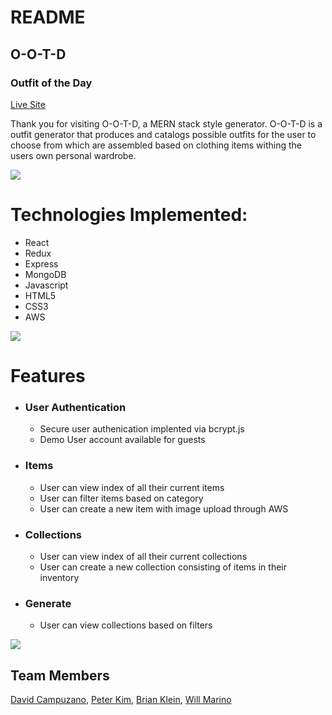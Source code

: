 # README

## O-O-T-D
### Outfit of the Day

[Live Site](https://mysticamp.herokuapp.com/)

Thank you for visiting O-O-T-D, a MERN stack style generator. O-O-T-D is a outfit generator that produces and catalogs possible outfits for the user to choose from which are assembled based on clothing items withing the users own personal wardrobe. 

<img src="https://ootd-dev.s3.amazonaws.com/o-o-t-d-collection.png">

Technologies Implemented:
=
   - React
   - Redux
   - Express
   - MongoDB
   - Javascript
   - HTML5
   - CSS3
   - AWS

<img src="https://ootd-dev.s3.amazonaws.com/o-o-t-d-login2.png">

Features
=
 - ### User Authentication
    - Secure user authenication implented via bcrypt.js
    - Demo User account available for guests
- ### Items
    - User can view index of all their current items
    - User can filter items based on category
    - User can create a new item with image upload through AWS
- ### Collections
    - User can view index of all their current collections
    - User can create a new collection consisting of items in their inventory
- ### Generate
    - User can view collections based on filters

<img src='frontend/public/o-o-t-d_gen.gif'/>

## Team Members
[David Campuzano](https://github.com/dcampuzano101), [Peter Kim](https://github.com/PedroKim), [Brian Klein](https://github.com/bribribrian), [Will Marino](https://github.com/willmarino)
